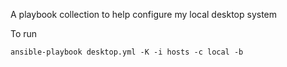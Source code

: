 A playbook collection to help configure my local desktop system

To run

```ansible-playbook desktop.yml -K -i hosts -c local -b```
